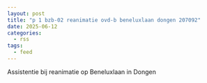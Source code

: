 ```yaml
---
layout: post
title: "p 1 bzb-02 reanimatie ovd-b beneluxlaan dongen 207092"
date: 2025-06-12
categories: 
  - rss
tags: 
  - feed
---
```


Assistentie bij reanimatie op Beneluxlaan in Dongen
